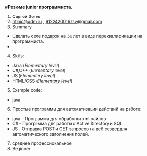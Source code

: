 #**Резюме junior программиста.**

1. Сергей Зотов
2. ritmic@udm.ru , 9122420016zsv@gmail.com
3. Summary
  * Сделать себе подарок на 30 лет в виде переквалификации на программиста.
  * 
4. Skiils:
  * Java (*Elementary level*)
  * C#,C++ (*Elementary level*)
  * JS (*Elementary level*)
  * HTML/CSS (*Elementary level*)
5. Example code:
  * [java](https://bitbucket.org/Zotov_sv/pensnew/src)
6. Простые программы для автоматизации действий на работе:
  * java - Программа для обработки xml файлов
  * С# - Программа для работы с Active Directory и SQL
  * JS - Отправка POST и GET запросов на веб сервердля автоматического заполнения полей.
7. среднее профессиональное
8. Beginner
